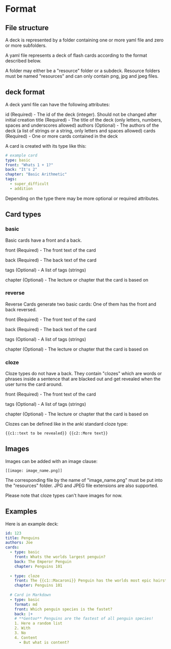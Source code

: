 # Format


## File structure 
A deck is represented by a folder containing one or more yaml file and zero or more 
subfolders.

A yaml file represents a deck of flash cards according to the format described below.

A folder may either be a "resource" folder or a subdeck. 
Resource folders must be named "resources" and can only contain png, jpg and jpeg files.

## deck format

A deck yaml file can have the following attributes:

id (Required) - The id of the deck (integer). Should not be changed after initial creation
title (Required) - The title of the deck (only letters, numbers, spaces and underscores allowed)
authors (Optional) - The authors of the deck (a list of strings or a string, only letters and spaces allowed)
cards (Required) - One or more cards contained in the deck

A card is created with its type like this:

```yaml
# example card
type: basic
front: "Whats 1 + 1?"
back: "It's 2"
chapter: "Basic Arithmetic"
tags:
  - super_difficult
  - addition
```

Depending on the type there may be more optional or required attributes.

## Card types

### basic

Basic cards have a front and a back.

front (Required) - The front text of the card

back (Required) - The back text of the card

tags (Optional) - A list of tags (strings)

chapter (Optional) - The lecture or chapter that the card is based on

### reverse

Reverse Cards generate two basic cards: One of them has the front and back reversed.

front (Required) - The front text of the card

back (Required) - The back text of the card

tags (Optional) - A list of tags (strings)

chapter (Optional) - The lecture or chapter that the card is based on

### cloze

Cloze types do not have a back. They contain "clozes" which are words or phrases inside a sentence 
that are blacked out and get revealed when the user turns the card around.

front (Required) - The front text of the card

tags (Optional) - A list of tags (strings)

chapter (Optional) - The lecture or chapter that the card is based on


Clozes can be defined like in the anki standard cloze type: 

```
{{c1::text to be revealed}} {{c2::More text}}
```

## Images

Images can be added with an image clause:

```
[[image: image_name.png]]
```

The corresponding file by the name of "image_name.png" must be put into the "resources" folder.
JPG and JPEG file extensions are also supported.

Please note that cloze types can't have images for now.

## Examples

Here is an example deck:

```yaml
id: 123
title: Penguins
authors: Joe
cards:
  - type: basic
    front: Whats the worlds largest penguin?
    back: The Emperor Penguin
    chapter: Penguins 101
    
  - type: cloze
    front: The {{c1::Macaroni}} Penguin has the worlds most epic hairstyle
    chapter: Penguins 101
  
  # Card in Markdown
  - type: basic
    format: md
    front: Which penguin species is the fastet?
    back: |+
    # **Gentoo** Penguins are the fastest of all penguin species!
    1. Here a random list
    2. With
    3. No
    4. Content
      - But what is content?
```
